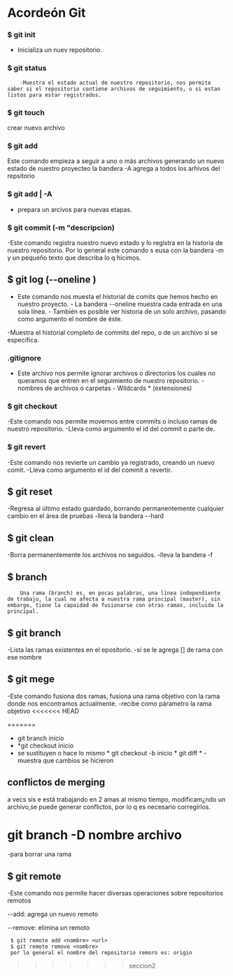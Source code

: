 # Acordeón Git

### $ git init
  * Inicializa un nuev repositorio.
 
### $ git status
        -Muestra el estado actual de nuestro repositorio, nos permite saber si el repositorio contiene archivos de seguimiento, o si estan listos para estar registrados.

### $ git touch
   crear nuevo archivo
### $ git add
  Este comando empieza a seguir a uno o más archivos generando un nuevo estado de nuestro proyecteo
 la bandera -A agrega a todos los arhivos del repsitorio

### $ git add <archivo> | -A
 - prepara un arcivos para nuevas etapas.
 
### $ git commit (-m "descripcion)
  -Este comando registra nuestro nuevo estado y lo registra en la historia de nuestro repositorio.
Por lo general este comando s eusa con la bandera -m  y un pequeño texto que describa lo q hicimos.

## $ git log (--oneline <archivo>)
- Este comando nos muesta el historial de comits que hemos hecho en nuestro proyecto.
        - La bandera --oneline muestra cada entrada en una sola línea.
        - También es posible ver historia de un solo archivo, pasando como argumento el nombre de éste.
        
-Muestra el historial completo de commits del repo, o de un archivo si se especifica.

###  .gitignore
- Este archivo nos permite ignorar archivos o directorios los cuales no queramos que entren en el seguimiento de nuestro repositorio.
        - nombres de archivos o carpetas
        - Wildcards * (extensiones)

### $ git checkout
-Este comando nos permite movernos entre commits o incluso ramas de nuestro repositorio.
        -Lleva como argumento el id del commit o parte de.
        
### $ git revert
-Este comando nos revierte un cambio ya registrado, creando un nuevo comit.
        -Lleva como argumento el id del commit a revertir.
## $ git reset

-Regresa al último estado guardado, borrando permanentemente cualquier cambio en el área de pruebas
    -lleva la bandera --hard
## $ git clean 
-Borra permanentemente los archivos no seguidos.
    -lleva la bandera  -f
## $ branch    
        Una rama (branch) es, en pocas palabras, una línea independiente de trabajo, la cual no afecta a nuestra rama principal (master), sin embargo, tiene la capaidad de fusionarse con otras ramas, incluida la principal.

##  $ git branch
-Lista las ramas existentes en el epositorio.
    -si se le agrega [<nombre>] de rama con ese nombre
## $ git mege

-Este comando fusiona dos ramas, fusiona una rama objetivo con la rama donde nos encontramos actualmente.
 -recibe como párametro la rama objetivo
<<<<<<< HEAD
 
=======
 * git branch inicio
 * *git checkout inicio
 * se sustituyen o hace lo mismo 
        *   git checkout -b inicio
        *  git diff 
        *       -muestra que cambios se hicieron
## conflictos de merging
a vecs sis e está trabajando en 2 amas al mismo tiempo, modificam¿ndo un archivo,se puede generar conflictos, por lo q es necesario corregirlos.
# git branch -D nombre archivo

-para borrar una rama

## $ git remote

-Este comando nos permite hacer diversas  operaciones sobre repositorios remotos

--add: agrega un nuevo remoto

--remove: elimina un remoto

     $ git remote add <nombre> <url>
     $ git remote remove <nombre>
     por lo general el nombre del repositorio remoro es: origin
>>>>>>> seccion2
